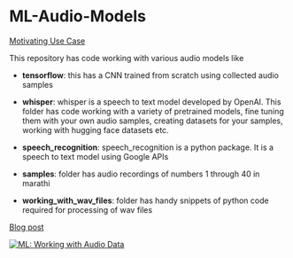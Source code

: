 # ML-Audio-Models

[Motivating Use Case](https://youtu.be/L3L4mEszzTs)

This repository has code working with various audio models like

- **tensorflow**: this has a CNN trained from scratch using collected audio samples
- **whisper**: whisper is a speech to text model developed by OpenAI. This folder has code working with a variety of pretrained models, fine tuning them with your own audio samples, creating datasets for your samples, working with hugging face datasets etc.
- **speech_recognition**: speech_recognition is a python package. It is a speech to text model using Google APIs

- **samples**: folder has audio recordings of numbers 1 through 40 in marathi
- **working_with_wav_files**: folder has handy snippets of python code required for processing of wav files

[Blog post](https://sameermahajan.medium.com/ml-working-with-audio-data-34b296d3e413)

<a target="_blank" href="https://github-readme-medium-recent-article.vercel.app/medium/@sameermahajan/1"><img src="https://github-readme-medium-recent-article.vercel.app/medium/@sameermahajan/1" alt="ML: Working with Audio Data"> 
